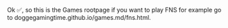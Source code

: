 Ok ✅, so this is the Games rootpage if you want to play FNS for example go to doggegamingtime.github.io/games.md/fns.html.
